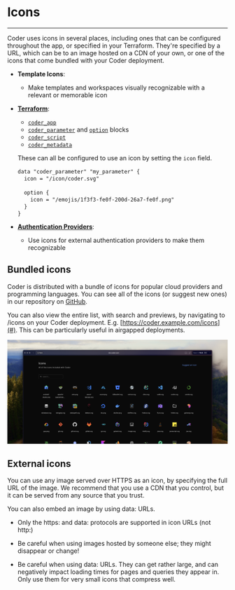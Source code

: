 # Icons

---

Coder uses icons in several places, including ones that can be configured
throughout the app, or specified in your Terraform. They're specified by a URL,
which can be to an image hosted on a CDN of your own, or one of the icons that
come bundled with your Coder deployment.

- **Template Icons**:

  - Make templates and workspaces visually recognizable with a relevant or
    memorable icon

- [**Terraform**](https://registry.terraform.io/providers/coder/coder/latest/docs):

  - [`coder_app`](https://registry.terraform.io/providers/coder/coder/latest/docs/resources/app#icon)
  - [`coder_parameter`](https://registry.terraform.io/providers/coder/coder/latest/docs/data-sources/parameter#icon)
    and
    [`option`](https://registry.terraform.io/providers/coder/coder/latest/docs/data-sources/parameter#nested-schema-for-option)
    blocks
  - [`coder_script`](https://registry.terraform.io/providers/coder/coder/latest/docs/resources/script#icon)
  - [`coder_metadata`](https://registry.terraform.io/providers/coder/coder/latest/docs/resources/metadata#icon)

  These can all be configured to use an icon by setting the `icon` field.

  ```hcl
  data "coder_parameter" "my_parameter" {
    icon = "/icon/coder.svg"

    option {
      icon = "/emojis/1f3f3-fe0f-200d-26a7-fe0f.png"
    }
  }
  ```

- [**Authentication Providers**](https://coder.com/docs/v2/latest/admin/external-auth):

  - Use icons for external authentication providers to make them recognizable

## Bundled icons

Coder is distributed with a bundle of icons for popular cloud providers and
programming languages. You can see all of the icons (or suggest new ones) in our
repository on
[GitHub](https://github.com/coder/coder/tree/main/site/static/icon).

You can also view the entire list, with search and previews, by navigating to
/icons on your Coder deployment. E.g. [https://coder.example.com/icons](#). This
can be particularly useful in airgapped deployments.

![The icon gallery](../images/icons-gallery.png)

## External icons

You can use any image served over HTTPS as an icon, by specifying the full URL
of the image. We recommend that you use a CDN that you control, but it can be
served from any source that you trust.

You can also embed an image by using data: URLs.

- Only the https: and data: protocols are supported in icon URLs (not http:)

- Be careful when using images hosted by someone else; they might disappear or
  change!

- Be careful when using data: URLs. They can get rather large, and can
  negatively impact loading times for pages and queries they appear in. Only use
  them for very small icons that compress well.
